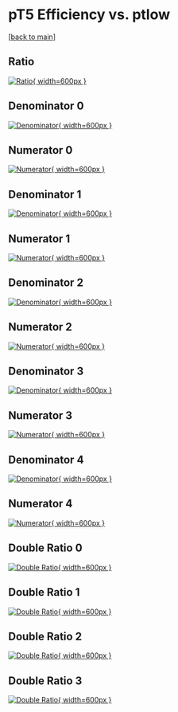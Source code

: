 # pT5 Efficiency vs. ptlow

[[back to main](./)]



## Ratio

[![Ratio](../mtv/var/pT5_vtr_321_-1_eff_ptlow.png){ width=600px }](../mtv/var/pT5_vtr_321_-1_eff_ptlow.pdf)

## Denominator 0

[![Denominator](../mtv/den/pT5_vtr_321_-1_eff_ptlow_den0.png){ width=600px }](../mtv/den/pT5_vtr_321_-1_eff_ptlow_den0.pdf)

## Numerator 0

[![Numerator](../mtv/num/pT5_vtr_321_-1_eff_ptlow_num0.png){ width=600px }](../mtv/num/pT5_vtr_321_-1_eff_ptlow_num0.pdf)

## Denominator 1

[![Denominator](../mtv/den/pT5_vtr_321_-1_eff_ptlow_den1.png){ width=600px }](../mtv/den/pT5_vtr_321_-1_eff_ptlow_den1.pdf)

## Numerator 1

[![Numerator](../mtv/num/pT5_vtr_321_-1_eff_ptlow_num1.png){ width=600px }](../mtv/num/pT5_vtr_321_-1_eff_ptlow_num1.pdf)

## Denominator 2

[![Denominator](../mtv/den/pT5_vtr_321_-1_eff_ptlow_den2.png){ width=600px }](../mtv/den/pT5_vtr_321_-1_eff_ptlow_den2.pdf)

## Numerator 2

[![Numerator](../mtv/num/pT5_vtr_321_-1_eff_ptlow_num2.png){ width=600px }](../mtv/num/pT5_vtr_321_-1_eff_ptlow_num2.pdf)

## Denominator 3

[![Denominator](../mtv/den/pT5_vtr_321_-1_eff_ptlow_den3.png){ width=600px }](../mtv/den/pT5_vtr_321_-1_eff_ptlow_den3.pdf)

## Numerator 3

[![Numerator](../mtv/num/pT5_vtr_321_-1_eff_ptlow_num3.png){ width=600px }](../mtv/num/pT5_vtr_321_-1_eff_ptlow_num3.pdf)

## Denominator 4

[![Denominator](../mtv/den/pT5_vtr_321_-1_eff_ptlow_den4.png){ width=600px }](../mtv/den/pT5_vtr_321_-1_eff_ptlow_den4.pdf)

## Numerator 4

[![Numerator](../mtv/num/pT5_vtr_321_-1_eff_ptlow_num4.png){ width=600px }](../mtv/num/pT5_vtr_321_-1_eff_ptlow_num4.pdf)

## Double Ratio 0

[![Double Ratio](../mtv/ratio/pT5_vtr_321_-1_eff_ptlow_ratio0.png){ width=600px }](../mtv/ratio/pT5_vtr_321_-1_eff_ptlow_ratio0.pdf)

## Double Ratio 1

[![Double Ratio](../mtv/ratio/pT5_vtr_321_-1_eff_ptlow_ratio1.png){ width=600px }](../mtv/ratio/pT5_vtr_321_-1_eff_ptlow_ratio1.pdf)

## Double Ratio 2

[![Double Ratio](../mtv/ratio/pT5_vtr_321_-1_eff_ptlow_ratio2.png){ width=600px }](../mtv/ratio/pT5_vtr_321_-1_eff_ptlow_ratio2.pdf)

## Double Ratio 3

[![Double Ratio](../mtv/ratio/pT5_vtr_321_-1_eff_ptlow_ratio3.png){ width=600px }](../mtv/ratio/pT5_vtr_321_-1_eff_ptlow_ratio3.pdf)

